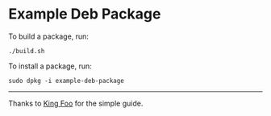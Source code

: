 # Example Deb Package

To build a package, run: 

    ./build.sh

To install a package, run:

    sudo dpkg -i example-deb-package

---

Thanks to [King Foo](http://www.king-foo.com/2011/11/creating-debianubuntu-deb-packages) for the simple guide.


